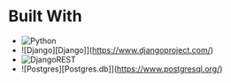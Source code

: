 # Built With
- ![Python](https://img.shields.io/badge/python-3670A0?style=for-the-badge&logo=python&logoColor=ffdd54)
- ![Django][Django]](https://www.djangoproject.com/)
- ![DjangoREST](https://img.shields.io/badge/DJANGO-REST-ff1709?style=for-the-badge&logo=django&logoColor=white&color=ff1709&labelColor=gray)
- ![Postgres][Postgres.db]](https://www.postgresql.org/)

